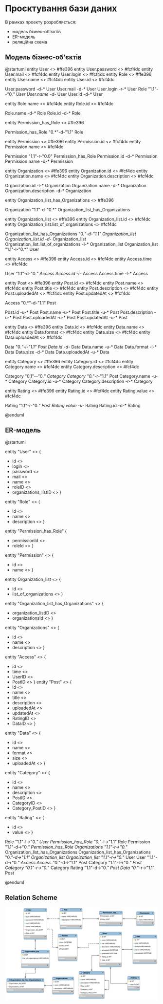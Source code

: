 # Проєктування бази даних

В рамках проекту розробляється: 
- модель бізнес-об'єктів 
- ER-модель
- реляційна схема

## Модель бізнес-об'єктів

@startuml
entity User <<ENTITY>> #ffe396
entity User.password <<TEXT>> #fcf4dc
entity User.mail <<TEXT>> #fcf4dc
entity User.login <<TEXT>> #fcf4dc
entity Role <<ENTITY>> #ffe396
entity User.name <<TEXT>> #fcf4dc
entity User.id <<NUMBER>> #fcf4dc

User.password -d-* User
User.mail -d-* User
User.login -r-* User
Role "1.1"--"0.*" User
User.name -d-* User
User.id -d-* User

entity Role.name <<TEXT>> #fcf4dc
entity Role.id <<NUMBER>> #fcf4dc

Role.name -d-* Role
Role.id -d-* Role

entity Permission_has_Role <<ENTITY>> #ffe396

Permission_has_Role "0.*"-d-"1.1" Role

entity Permission <<ENTITY>> #ffe396
entity Permission.id <<NUMBER>> #fcf4dc
entity Permission.name <<TEXT>> #fcf4dc

Permission "1.1"-r-"0.0" Permission_has_Role
Permission.id -d-* Permission
Permission.name -d-* Permission

entity Organization <<ENTITY>> #ffe396
entity Organization.id <<NUMBER>> #fcf4dc
entity Organization.name <<TEXT>> #fcf4dc
entity Organization.description <<TEXT>> #fcf4dc

Organization.id -l-* Organization
Organization.name -d-* Organization
Organization.description -d-* Organization

entity Organization_list_has_Organizations <<ENTITY>> #ffe396

Organization "1.1"-d-"0.*" Organization_list_has_Organizations

entity Organization_list <<ENTITY>> #ffe396
entity Organization_list.id <<NUMBER>> #fcf4dc
entity Organization_list.list_of_organizations <<TEXT>> #fcf4dc

Organization_list_has_Organizations "0.*"-d-"1.1" Organization_list
Organization_list.id -d-* Organization_list
Organization_list.list_of_organizations -l-* Organization_list
Organization_list "1.1"-l-"0.*" User

entity Access <<ENTITY>> #ffe396
entity Access.id <<NUMBER>> #fcf4dc
entity Access.time <<DATETIME>> #fcf4dc

User "1.1"-d-"0.*" Access
Access.id -r-* Access
Access.time -l-* Access

entity Post <<ENTITY>> #ffe396
entity Post.id <<NUMBER>> #fcf4dc
entity Post.name <<TEXT>> #fcf4dc
entity Post.title <<TEXT>> #fcf4dc
entity Post.description <<TEXT>> #fcf4dc
entity Post.uploadedAt <<DATETIME>> #fcf4dc
entity Post.updatedAt <<DATETIME>> #fcf4dc

Access "0.*"-d-"1.1" Post

Post.id -u-* Post
Post.name -u-* Post
Post.title -u-* Post
Post.description -u-* Post
Post.uploadedAt -u-* Post
Post.updatedAt -u-* Post

entity Data <<ENTITY>> #ffe396
entity Data.id <<NUMBER>> #fcf4dc
entity Data.name <<TEXT>> #fcf4dc
entity Data.format <<TEXT>> #fcf4dc
entity Data.size <<TEXT>> #fcf4dc
entity Data.uploadedAt <<DATETIME>> #fcf4dc

Data "0.*"-l-"1.1" Post
Data.id -d-* Data
Data.name -u-* Data
Data.format -l-* Data
Data.size -d-* Data
Data.uploadedAt -u-* Data

entity Category <<ENTITY>> #ffe396
entity Category.id <<NUMBER>> #fcf4dc
entity Category.name <<TEXT>> #fcf4dc
entity Category.description <<TEXT>> #fcf4dc

Category "0.1"--"0.*" Category
Category "0.*"-r-"1.1" Post
Category.name -u-* Category
Category.id -u-* Category
Category.description -r-* Category

entity Rating <<ENTITY>> #ffe396
entity Rating.id <<NUMBER>> #fcf4dc
entity Rating.value <<NUMBER>> #fcf4dc

Rating "1.1"-r-"0.*" Post
Rating.value -u-* Rating
Rating.id -d-* Rating

@enduml

## ER-модель

@startuml

entity "User" <<ENTITY>>  {
  + id <<INT>>
  + login <<TEXT>> 
  + password <<TEXT>> 
  + mail <<TEXT>> 
  + name <<TEXT>>  
  + roleID <<INT>>
  + organizations_listID <<INT>> 
}

entity "Role" <<ENTITY>>  {
  + id <<INT>> 
  + name <<TEXT>>
  + description <<Text>>
}

entity "Permission_has_Role" {
  + permissionId <<INT>>
  + roleId  <<INT>>
}

entity "Permission" <<ENTITY>> {
  + id <<INT>>
  + name <<TEXT>>
}

entity Organization_list <<ENTITY>> {
  + id <<INT>>
  + list_of_organizations <<TEXT>>
}

entity "Organization_list_has_Organizations" <<ENTITY>> {
  + organization_listID <<INT>>
  + organizationsId <<INT>>
}

entity "Organizations" <<ENTITY>>  {
  + id <<INT>> 
  + name <<TEXT>> 
  + description <<TEXT>> 
}

entity "Access" <<ENTITY>>  {
  + id <<INT>> 
  + time <<DATETIME>> 
  + UserID <<INT>>
  + PostID <<INT>>
}
entity "Post" <<ENTITY>>  {
  + id <<INT>> 
  + name <<TEXT>> 
  + title <<TEXT>> 
  + description <<TEXT>> 
  + uploadedAt <<DATETIME>> 
  + updatedAt <<DATETIME>> 
  + RatingID <<INT>>
  + DataID <<INT>>
}

entity "Data" <<ENTITY>>  {
  + id <<INT>> 
  + name <<TEXT>> 
  + format <<TEXT>> 
  + size <<TEXT>> 
  + uploadedAt <<DATETIME>> 
}


entity "Category" <<ENTITY>>  {
  + id <<INT>> 
  + name <<TEXT>> 
  + description <<TEXT>> 
  + PostID <<INT>>
  + CategoryID <<INT>>
  + Category_PostID <<INT>>
}

entity "Rating" <<ENTITY>>  {
  + id <<INT>> 
  + value <<FLOAT>> 
}

Role "1.1"-l->"0.*" User
Permission_has_Role "0.*"-l->"1.1" Role
Permission "1.1"-d->"0.*" Permission_has_Role
Organizations "1.1"-r->"0.*" Organization_list_has_Organizations
Organization_list_has_Organizations "0.*"-d->"1.1" Organization_list
Organization_list "1.1"-r->"0.*" User
User "1.1"-d->"0.*" Access
Access "0.*"-d->"1.1" Post
Category "1.1"-l->"0.*" Post
Category "0.1"-r->"0.*" Category
Rating "1.1"-d->"0.*" Post
Data "0.*"-r->"1.1" Post

@enduml

## Relation Scheme

![relation_scheme](./photo/ERR_Diagram.png)
